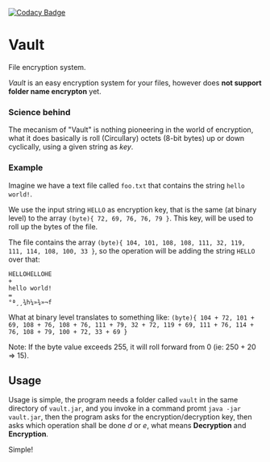 [![Codacy Badge](https://api.codacy.com/project/badge/Grade/3506b671a3074cd0a1093b466acd3169)](https://www.codacy.com/app/pablobc-1995/Vault?utm_source=github.com&amp;utm_medium=referral&amp;utm_content=sigmasoldi3r/Vault&amp;utm_campaign=Badge_Grade)
# Vault
File encryption system.

*Vault* is an easy encryption system for your files, however does __not support folder name encrypton__ yet.

### Science behind

The mecanism of "Vault" is nothing pioneering in the world of encryption,
what it does basically is roll (Circullary) octets (8-bit bytes) up or down cyclically, using a given string as *key*.

### Example

Imagine we have a text file called `foo.txt` that contains the string `hello world!`.

We use the input string `HELLO` as encryption key, that is the same (at binary level)
to the array `(byte){ 72, 69, 76, 76, 79 }`. This key, will be used to roll up the bytes of the file.

The file contains the array `(byte){ 104, 101, 108, 108, 111, 32, 119, 111, 114, 108, 100, 33 }`, so the operation will be
adding the string `HELLO` over that:
```
HELLOHELLOHE
+
hello world!
=
°ª¸¸¾h¼»¾»¬f
```

What at binary level translates to something like:
`(byte){ 104 + 72, 101 + 69, 108 + 76, 108 + 76, 111 + 79, 32 + 72, 119 + 69, 111 + 76, 114 + 76, 108 + 79, 100 + 72, 33 + 69 }`

Note: If the byte value exceeds 255, it will roll forward from 0 (ie: 250 + 20 => 15).

## Usage

Usage is simple, the program needs a folder called `vault` in the same directory of `vault.jar`, and you invoke in a command
promt `java -jar vault.jar`, then the program asks for the encryption/decryption key, then asks which operation shall be
done *d* or *e*, what means __Decryption__ and __Encryption__.

Simple!

